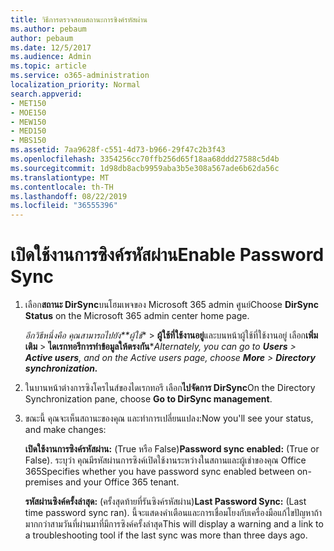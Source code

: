 ```yaml
---
title: วิธีการตรวจสอบสถานะการซิงค์รหัสผ่าน
ms.author: pebaum
author: pebaum
ms.date: 12/5/2017
ms.audience: Admin
ms.topic: article
ms.service: o365-administration
localization_priority: Normal
search.appverid:
- MET150
- MOE150
- MEW150
- MED150
- MBS150
ms.assetid: 7aa9628f-c551-4d73-b966-29f47c2b3f43
ms.openlocfilehash: 3354256cc70ffb256d65f18aa68ddd27588c5d4b
ms.sourcegitcommit: 1d98db8acb9959aba3b5e308a567ade6b62da56c
ms.translationtype: MT
ms.contentlocale: th-TH
ms.lasthandoff: 08/22/2019
ms.locfileid: "36555396"
---
```

# <a name="enable-password-sync"></a><span data-ttu-id="349db-102">เปิดใช้งานการซิงค์รหัสผ่าน</span><span class="sxs-lookup"><span data-stu-id="349db-102">Enable Password Sync</span></span>

1.  <span data-ttu-id="349db-103">เลือก**สถานะ DirSync**บนโฮมเพจของ Microsoft 365 admin ศูนย์</span><span class="sxs-lookup"><span data-stu-id="349db-103">Choose **DirSync Status** on the Microsoft 365 admin center home page.</span></span> 
    
     <span data-ttu-id="349db-104">*อีกวิธีหนึ่งคือ คุณสามารถไปยัง\*\*ผู้ใช้*\* \> **ผู้ใช้ที่ใช้งานอยู่**และบนหน้าผู้ใช้ที่ใช้งานอยู่ เลือก**เพิ่มเติม** \> **ไดเรกทอรีการทำข้อมูลให้ตรงกัน**\*</span><span class="sxs-lookup"><span data-stu-id="349db-104">*Alternately, you can go to **Users** \> **Active users**, and on the Active users page, choose **More** \> **Directory synchronization.***</span></span> 
    
2. <span data-ttu-id="349db-105">ในบานหน้าต่างการซิงโครไนส์ของไดเรกทอรี เลือก**ไปจัดการ DirSync**</span><span class="sxs-lookup"><span data-stu-id="349db-105">On the Directory Synchronization pane, choose **Go to DirSync management**.</span></span> 
    
3. <span data-ttu-id="349db-106">ขณะนี้ คุณจะเห็นสถานะของคุณ และทำการเปลี่ยนแปลง:</span><span class="sxs-lookup"><span data-stu-id="349db-106">Now you'll see your status, and make changes:</span></span>
    
    <span data-ttu-id="349db-107">**เปิดใช้งานการซิงค์รหัสผ่าน:** (True หรือ False)</span><span class="sxs-lookup"><span data-stu-id="349db-107">**Password sync enabled:** (True or False).</span></span> <span data-ttu-id="349db-108">ระบุว่า คุณมีรหัสผ่านการซิงค์เปิดใช้งานระหว่างในสถานและผู้เช่าของคุณ Office 365</span><span class="sxs-lookup"><span data-stu-id="349db-108">Specifies whether you have password sync enabled between on-premises and your Office 365 tenant.</span></span> 
    
    <span data-ttu-id="349db-109">**รหัสผ่านซิงค์ครั้งล่าสุด:** (ครั้งสุดท้ายที่รันซิงค์รหัสผ่าน)</span><span class="sxs-lookup"><span data-stu-id="349db-109">**Last Password Sync:** (Last time password sync ran).</span></span> <span data-ttu-id="349db-110">นี้จะแสดงคำเตือนและการเชื่อมโยงกับเครื่องมือแก้ไขปัญหาถ้ามากกว่าสามวันที่ผ่านมาที่มีการซิงค์ครั้งล่าสุด</span><span class="sxs-lookup"><span data-stu-id="349db-110">This will display a warning and a link to a troubleshooting tool if the last sync was more than three days ago.</span></span> 
    

